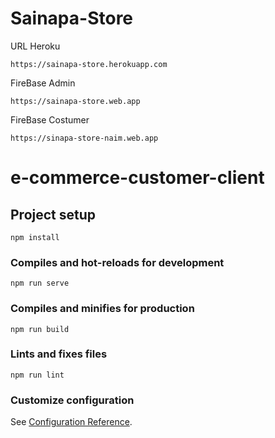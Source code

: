 # Sainapa-Store

URL Heroku
```http
https://sainapa-store.herokuapp.com
```
FireBase Admin
```http
https://sainapa-store.web.app
```
FireBase Costumer
```http
https://sinapa-store-naim.web.app
```

# e-commerce-customer-client

## Project setup
```
npm install
```

### Compiles and hot-reloads for development
```
npm run serve
```

### Compiles and minifies for production
```
npm run build
```

### Lints and fixes files
```
npm run lint
```

### Customize configuration
See [Configuration Reference](https://cli.vuejs.org/config/).
